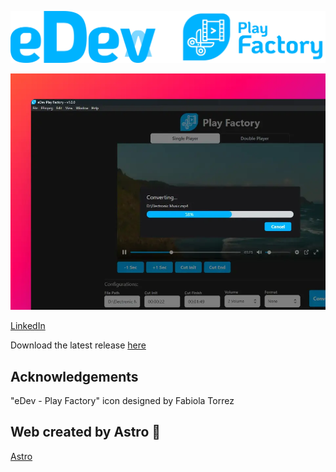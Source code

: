 [![eDev Play](/public/icons/eDevPlayFactory.webp)](https://play-factory.edevv.dev/)

![](/public/icons/heroShoot.webp)

[LinkedIn](https://www.linkedin.com/in/edson-a%C3%B1awaya/)

Download the latest release [here](https://github.com/edsonarios/play-factory-dev/releases)

## Acknowledgements

"eDev - Play Factory" icon designed by Fabiola Torrez


## Web created by Astro 🚀

[Astro](https://astro.build/)
